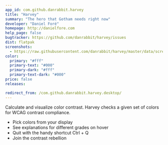 ```yaml
---
app_id: com.github.danrabbit.harvey
title: "Harvey"
summary: "The hero that Gotham needs right now"
developer: "Daniel Foré"
homepage: http://danielfore.com
help_page: false
bugtracker: https://github.com/danrabbit/harvey/issues
dist: flatpak
screenshots:
  - https://raw.githubusercontent.com/danrabbit/harvey/master/data/screenshot.png
color:
  primary: "#fff"
  primary-text: "#000"
  primary-dark: "#fff"
  primary-text-dark: "#000"
price: false
releases:

redirect_from: /com.github.danrabbit.harvey.desktop/
---
```


<p>Calculate and visualize color contrast. Harvey checks a given set of colors for WCAG contrast compliance.</p>
<ul>
<li>Pick colors from your display</li>
<li>See explanations for different grades on hover</li>
<li>Quit with the handy shortcut Ctrl + Q</li>
<li>Join the contrast rebellion</li>
</ul>